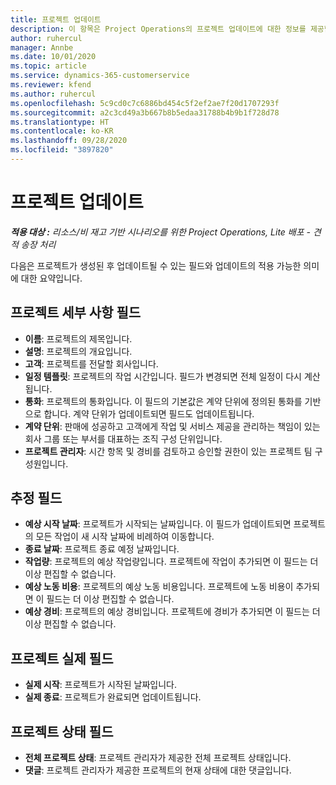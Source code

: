 ```yaml
---
title: 프로젝트 업데이트
description: 이 항목은 Project Operations의 프로젝트 업데이트에 대한 정보를 제공합니다.
author: ruhercul
manager: Annbe
ms.date: 10/01/2020
ms.topic: article
ms.service: dynamics-365-customerservice
ms.reviewer: kfend
ms.author: ruhercul
ms.openlocfilehash: 5c9cd0c7c6886bd454c5f2ef2ae7f20d1707293f
ms.sourcegitcommit: a2c3cd49a3b667b8b5edaa31788b4b9b1f728d78
ms.translationtype: HT
ms.contentlocale: ko-KR
ms.lasthandoff: 09/28/2020
ms.locfileid: "3897820"
---
```

# <a name="update-a-project"></a>프로젝트 업데이트

_**적용 대상 :** 리소스/비 재고 기반 시나리오를 위한 Project Operations, Lite 배포 - 견적 송장 처리_

다음은 프로젝트가 생성된 후 업데이트될 수 있는 필드와 업데이트의 적용 가능한 의미에 대한 요약입니다.

## <a name="project-detail-fields"></a>프로젝트 세부 사항 필드

- **이름**: 프로젝트의 제목입니다.
- **설명**: 프로젝트의 개요입니다.
- **고객**: 프로젝트를 전달할 회사입니다.
- **일정 템플릿**: 프로젝트의 작업 시간입니다. 필드가 변경되면 전체 일정이 다시 계산됩니다.
- **통화**: 프로젝트의 통화입니다. 이 필드의 기본값은 계약 단위에 정의된 통화를 기반으로 합니다. 계약 단위가 업데이트되면 필드도 업데이트됩니다.
- **계약 단위**: 판매에 성공하고 고객에게 작업 및 서비스 제공을 관리하는 책임이 있는 회사 그룹 또는 부서를 대표하는 조직 구성 단위입니다. 
- **프로젝트 관리자**: 시간 항목 및 경비를 검토하고 승인할 권한이 있는 프로젝트 팀 구성원입니다.

## <a name="estimate-fields"></a>추정 필드

- **예상 시작 날짜**: 프로젝트가 시작되는 날짜입니다. 이 필드가 업데이트되면 프로젝트의 모든 작업이 새 시작 날짜에 비례하여 이동합니다.
- **종료 날짜**: 프로젝트 종료 예정 날짜입니다.
- **작업량**: 프로젝트의 예상 작업량입니다. 프로젝트에 작업이 추가되면 이 필드는 더 이상 편집할 수 없습니다.
- **예상 노동 비용**: 프로젝트의 예상 노동 비용입니다. 프로젝트에 노동 비용이 추가되면 이 필드는 더 이상 편집할 수 없습니다.
- **예상 경비**: 프로젝트의 예상 경비입니다. 프로젝트에 경비가 추가되면 이 필드는 더 이상 편집할 수 없습니다.

## <a name="project-actual-fields"></a>프로젝트 실제 필드
- **실제 시작**: 프로젝트가 시작된 날짜입니다.
- **실제 종료**: 프로젝트가 완료되면 업데이트됩니다.

## <a name="project-status-fields"></a>프로젝트 상태 필드

- **전체 프로젝트 상태**: 프로젝트 관리자가 제공한 전체 프로젝트 상태입니다.
- **댓글**: 프로젝트 관리자가 제공한 프로젝트의 현재 상태에 대한 댓글입니다.

